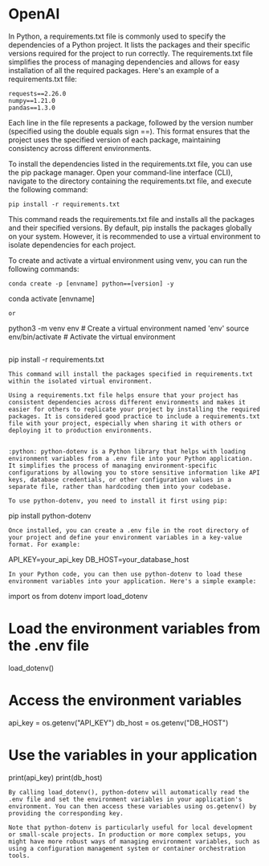 # OpenAI
In Python, a requirements.txt file is commonly used to specify the dependencies of a Python project. It lists the packages and their specific versions required for the project to run correctly. The requirements.txt file simplifies the process of managing dependencies and allows for easy installation of all the required packages.
Here's an example of a requirements.txt file:
```
requests==2.26.0
numpy==1.21.0
pandas==1.3.0
```
Each line in the file represents a package, followed by the version number (specified using the double equals sign ==). This format ensures that the project uses the specified version of each package, maintaining consistency across different environments.

To install the dependencies listed in the requirements.txt file, you can use the pip package manager. Open your command-line interface (CLI), navigate to the directory containing the requirements.txt file, and execute the following command:
```
pip install -r requirements.txt
```
This command reads the requirements.txt file and installs all the packages and their specified versions. By default, pip installs the packages globally on your system. However, it is recommended to use a virtual environment to isolate dependencies for each project.

To create and activate a virtual environment using venv, you can run the following commands:
```
conda create -p [envname] python==[version] -y
```
conda activate [envname] 
```
or 
```
python3 -m venv env  # Create a virtual environment named 'env'
source env/bin/activate  # Activate the virtual environment
```
```
pip install -r requirements.txt
```
This command will install the packages specified in requirements.txt within the isolated virtual environment.

Using a requirements.txt file helps ensure that your project has consistent dependencies across different environments and makes it easier for others to replicate your project by installing the required packages. It is considered good practice to include a requirements.txt file with your project, especially when sharing it with others or deploying it to production environments.


:python: python-dotenv is a Python library that helps with loading environment variables from a .env file into your Python application. It simplifies the process of managing environment-specific configurations by allowing you to store sensitive information like API keys, database credentials, or other configuration values in a separate file, rather than hardcoding them into your codebase.

To use python-dotenv, you need to install it first using pip:
```
pip install python-dotenv
```
Once installed, you can create a .env file in the root directory of your project and define your environment variables in a key-value format. For example:
```
API_KEY=your_api_key
DB_HOST=your_database_host
```
In your Python code, you can then use python-dotenv to load these environment variables into your application. Here's a simple example:
```
import os
from dotenv import load_dotenv

# Load the environment variables from the .env file
load_dotenv()

# Access the environment variables
api_key = os.getenv("API_KEY")
db_host = os.getenv("DB_HOST")

# Use the variables in your application
print(api_key)
print(db_host)
```
By calling load_dotenv(), python-dotenv will automatically read the .env file and set the environment variables in your application's environment. You can then access these variables using os.getenv() by providing the corresponding key.

Note that python-dotenv is particularly useful for local development or small-scale projects. In production or more complex setups, you might have more robust ways of managing environment variables, such as using a configuration management system or container orchestration tools.